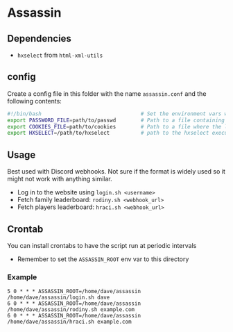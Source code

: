 # Assassin

## Dependencies

* `hxselect` from `html-xml-utils`

## config

Create a config file in this folder with the name `assassin.conf` and the following contents:
```sh
#!/bin/bash                                # Set the environment vars with bash
export PASSWORD_FILE=path/to/passwd        # Path to a file containing the brno.assassin.cz password on a single line (relative to this dir)
export COOKIES_FILE=path/to/cookies        # Path to a file where the login script will store the session cookies (relative to this dir)
export HXSELECT=/path/to/hxselect          # path to the hxselect executable. Defaults to searching the PATH for "hxselect"
```

## Usage

Best used with Discord webhooks. Not sure if the format is widely used so it might not work with anything similar.

* Log in to the website using `login.sh <username>`
* Fetch family leaderboard: `rodiny.sh <webhook_url>` 
* Fetch players leaderboard: `hraci.sh <webhook_url>`

## Crontab

You can install crontabs to have the script run at periodic intervals

* Remember to set the `ASSASSIN_ROOT` env var to this directory

### Example

```crontab
5 0 * * * ASSASSIN_ROOT=/home/dave/assassin /home/dave/assassin/login.sh dave
6 0 * * * ASSASSIN_ROOT=/home/dave/assassin /home/dave/assassin/rodiny.sh example.com
6 0 * * * ASSASSIN_ROOT=/home/dave/assassin /home/dave/assassin/hraci.sh example.com
```

